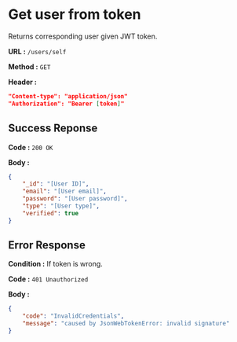 # Get user from token

Returns corresponding user given JWT token.

**URL :** `/users/self`

**Method :** `GET`

**Header :**

```json
"Content-type": "application/json"
"Authorization": "Bearer [token]"
```

## Success Reponse

**Code :** `200 OK`

**Body :**

```json
{
    "_id": "[User ID]",
    "email": "[User email]",
    "password": "[User password]",
    "type": "[User type]",
    "verified": true
}
```

## Error Response

**Condition :** If token is wrong.

**Code :** `401 Unauthorized`

**Body :**

```json
{
    "code": "InvalidCredentials",
    "message": "caused by JsonWebTokenError: invalid signature"
}
```
